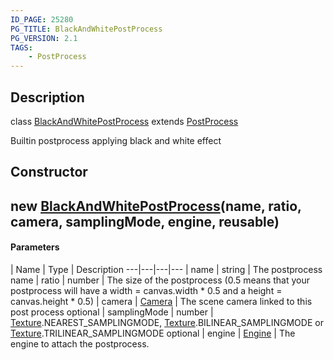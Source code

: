 ```yaml
---
ID_PAGE: 25280
PG_TITLE: BlackAndWhitePostProcess
PG_VERSION: 2.1
TAGS:
    - PostProcess
---
```

## Description

class [BlackAndWhitePostProcess](/classes/2.3/BlackAndWhitePostProcess) extends [PostProcess](/classes/2.3/PostProcess)

Builtin postprocess applying black and white effect

## Constructor

## new [BlackAndWhitePostProcess](/classes/2.3/BlackAndWhitePostProcess)(name, ratio, camera, samplingMode, engine, reusable)



#### Parameters
 | Name | Type | Description
---|---|---|---
 | name | string |   The postprocess name
 | ratio | number |   The size of the postprocess (0.5 means that your postprocess will have a width = canvas.width * 0.5 and a height = canvas.height * 0.5)
 | camera | [Camera](/classes/2.3/Camera) |   The scene camera linked to this post process
optional | samplingMode | number |   [Texture](/classes/2.3/Texture).NEAREST_SAMPLINGMODE, [Texture](/classes/2.3/Texture).BILINEAR_SAMPLINGMODE or [Texture](/classes/2.3/Texture).TRILINEAR_SAMPLINGMODE
optional | engine | [Engine](/classes/2.3/Engine) |   The engine to attach the postprocess.
